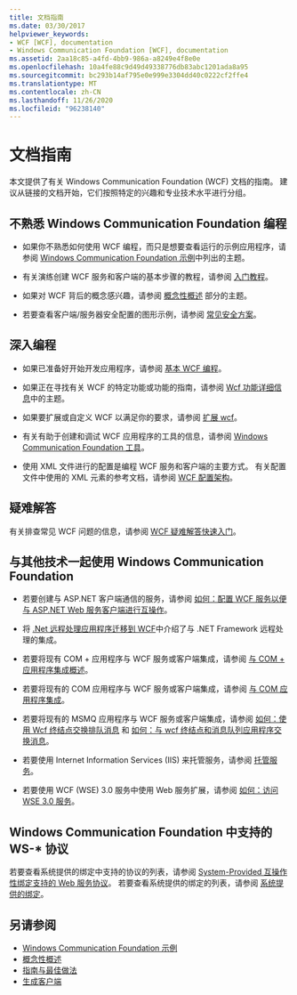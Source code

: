 ```yaml
---
title: 文档指南
ms.date: 03/30/2017
helpviewer_keywords:
- WCF [WCF], documentation
- Windows Communication Foundation [WCF], documentation
ms.assetid: 2aa18c85-a4fd-4bb9-986a-a8249e4f8e0e
ms.openlocfilehash: 10a4fe88c9d49d49338776db83abc1201ada8a95
ms.sourcegitcommit: bc293b14af795e0e999e3304dd40c0222cf2ffe4
ms.translationtype: MT
ms.contentlocale: zh-CN
ms.lasthandoff: 11/26/2020
ms.locfileid: "96238140"
---
```

# <a name="guide-to-the-documentation"></a>文档指南

本文提供了有关 Windows Communication Foundation (WCF) 文档的指南。 建议从链接的文档开始，它们按照特定的兴趣和专业技术水平进行分组。  
  
## <a name="new-to-windows-communication-foundation-programming"></a>不熟悉 Windows Communication Foundation 编程  
  
- 如果你不熟悉如何使用 WCF 编程，而只是想要查看运行的示例应用程序，请参阅 [Windows Communication Foundation 示例](./samples/index.md)中列出的主题。  
  
- 有关演练创建 WCF 服务和客户端的基本步骤的教程，请参阅 [入门教程](getting-started-tutorial.md)。  
  
- 如果对 WCF 背后的概念感兴趣，请参阅 [概念性概述](conceptual-overview.md) 部分的主题。  
  
- 若要查看客户端/服务器安全配置的图形示例，请参阅 [常见安全方案](./feature-details/common-security-scenarios.md)。  
  
## <a name="programming-in-depth"></a>深入编程  
  
- 如果已准备好开始开发应用程序，请参阅 [基本 WCF 编程](basic-wcf-programming.md)。  
  
- 如果正在寻找有关 WCF 的特定功能或功能的指南，请参阅 [Wcf 功能详细信息](./feature-details/index.md)中的主题。  
  
- 如果要扩展或自定义 WCF 以满足你的要求，请参阅 [扩展 wcf](./extending/index.md)。  
  
- 有关有助于创建和调试 WCF 应用程序的工具的信息，请参阅 [Windows Communication Foundation 工具](tools.md)。  
  
- 使用 XML 文件进行的配置是编程 WCF 服务和客户端的主要方式。 有关配置文件中使用的 XML 元素的参考文档，请参阅 [WCF 配置架构](../configure-apps/file-schema/wcf/index.md)。  
  
## <a name="troubleshooting"></a>疑难解答  

 有关排查常见 WCF 问题的信息，请参阅 [WCF 疑难解答快速入门](wcf-troubleshooting-quickstart.md)。  
  
## <a name="using-windows-communication-foundation-with-other-technologies"></a>与其他技术一起使用 Windows Communication Foundation  
  
- 若要创建与 ASP.NET 客户端通信的服务，请参阅 [如何：配置 WCF 服务以便与 ASP.NET Web 服务客户端进行互操作](./feature-details/config-wcf-service-with-aspnet-web-service.md)。  
  
- 将 [.Net 远程处理应用程序迁移到 WCF](./feature-details/migrating-net-remoting-applications-to-wcf.md)中介绍了与 .NET Framework 远程处理的集成。  
  
- 若要将现有 COM + 应用程序与 WCF 服务或客户端集成，请参阅 [与 COM + 应用程序集成概述](./feature-details/integrating-with-com-plus-applications-overview.md)。  
  
- 若要将现有的 COM 应用程序与 WCF 服务或客户端集成，请参阅 [与 COM 应用程序集成](./feature-details/integrating-with-com-applications.md)。  
  
- 若要将现有的 MSMQ 应用程序与 WCF 服务或客户端集成，请参阅 [如何：使用 Wcf 终结点交换排队消息](./feature-details/how-to-exchange-queued-messages-with-wcf-endpoints.md) 和 [如何：与 wcf 终结点和消息队列应用程序交换消息](./feature-details/how-to-exchange-messages-with-wcf-endpoints-and-message-queuing-applications.md)。  
  
- 若要使用 Internet Information Services (IIS) 来托管服务，请参阅 [托管服务](hosting-services.md)。  
  
- 若要使用 WCF (WSE) 3.0 服务中使用 Web 服务扩展，请参阅 [如何：访问 WSE 3.0 服务](./feature-details/how-to-access-a-wse-3-0-service-with-a-wcf-client.md)。  
  
## <a name="ws--protocols-supported-in-windows-communication-foundation"></a>Windows Communication Foundation 中支持的 WS-* 协议  

 若要查看系统提供的绑定中支持的协议的列表，请参阅 [System-Provided 互操作性绑定支持的 Web 服务协议](./feature-details/web-services-protocols-supported-by-system-provided-interoperability-bindings.md)。 若要查看系统提供的绑定的列表，请参阅 [系统提供的绑定](system-provided-bindings.md)。  
  
## <a name="see-also"></a>另请参阅

- [Windows Communication Foundation 示例](./samples/index.md)
- [概念性概述](conceptual-overview.md)
- [指南与最佳做法](guidelines-and-best-practices.md)
- [生成客户端](building-clients.md)

